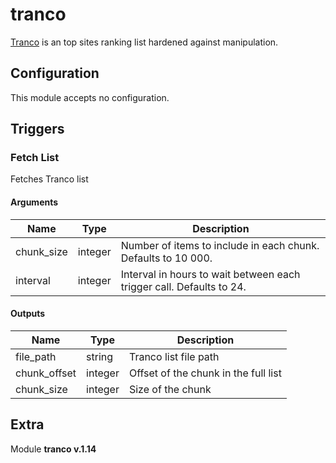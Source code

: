 # tranco



[Tranco](https://tranco-list.eu/) is an top sites ranking list hardened against manipulation.

## Configuration



This module accepts no configuration.




## Triggers

### Fetch List

Fetches Tranco list



#### Arguments
| Name      |  Type   |  Description  |
| --------- | ------- | --------------------------- |
| chunk_size | integer | Number of items to include in each chunk. Defaults to 10 000. |
| interval | integer | Interval in hours to wait between each trigger call. Defaults to 24. |






#### Outputs
| Name      |  Type   |  Description  |
| --------- | ------- | --------------------------- |
| file_path | string | Tranco list file path |
| chunk_offset | integer | Offset of the chunk in the full list |
| chunk_size | integer | Size of the chunk |















## Extra

Module **tranco v.1.14**
